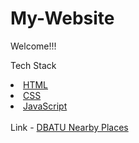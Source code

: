 # My-Website

Welcome!!!

Tech Stack
<u>
  <li>HTML</li>
  <li>CSS</li>
  <li>JavaScript</li>
</u>
<br>
Link - <a href="https://ashishm-7.github.io/My-Website/" target="_blank" alt="DBATU Nearby Places"> DBATU Nearby Places </a>
